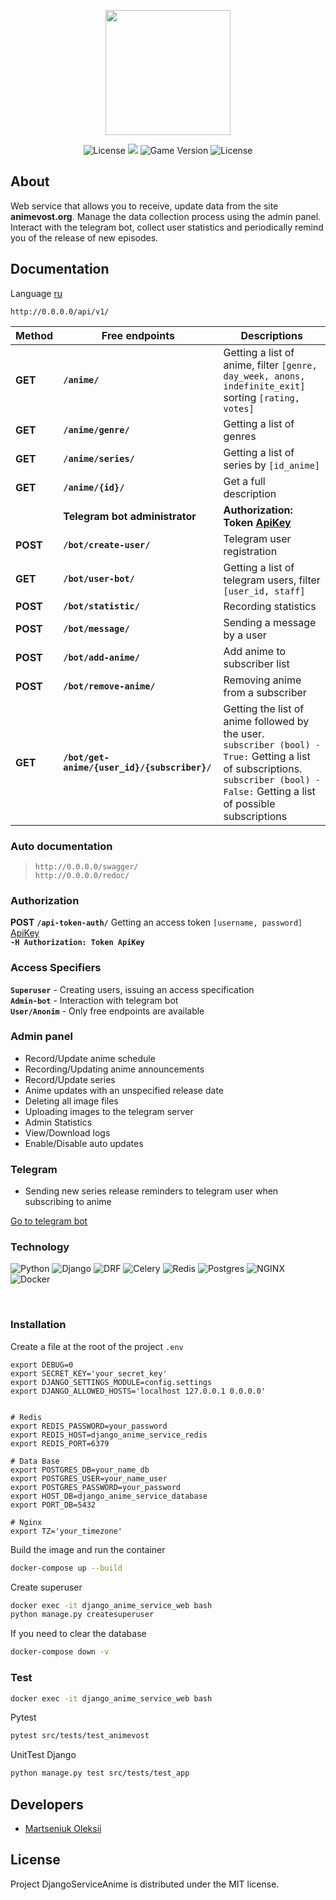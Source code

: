 <p align="center">
      <img src="https://i.ibb.co/CQtKPmb/pngwing-com.png" width="200">
</p>

<p align="center">
   <img src="https://img.shields.io/badge/Python-3.10.6-blue" alt="License">
   <img src="https://img.shields.io/badge/Framework-Django%204.0.5-blueviolet">
   <img src="https://img.shields.io/badge/Version-v1.0-blue" alt="Game Version">
   <img src="https://img.shields.io/badge/License-MIT-brightgreen" alt="License">
</p>

## About

Web service that allows you to receive, update data from the site <b>animevost.org</b>. Manage the data collection process using the admin panel. Interact with the telegram bot, collect user statistics and periodically remind you of the release of new episodes.

## Documentation

Language [ru](./docs/README_RU.md)
```
http://0.0.0.0/api/v1/
```
|Method|Free endpoints|	Descriptions|
|-----|--------------------|---------|
|<b>GET</b>|**`/anime/`** |Getting a list of anime, filter `[genre, day_week, anons, indefinite_exit] `sorting `[rating, votes]`|
|<b>GET</b>|**`/anime/genre/`**|Getting a list of genres|
|<b>GET</b>|**`/anime/series/`**| Getting a list of series by `[id_anime]`|
|<b>GET</b>|**`/anime/{id}/`**| Get a full description|
||<b>Telegram bot administrator<b>|<b>Authorization: Token [<u>ApiKey</u>](#authorization)</b>|
|<b><b>POST</b></b>|**`/bot/create-user/`**| Telegram user registration|
|<b>GET</b>|**`/bot/user-bot/`**| Getting a list of telegram users, filter `[user_id, staff]` |
|<b>POST</b>|**`/bot/statistic/`**| Recording statistics |
|<b>POST</b>|**`/bot/message/`**| Sending a message by a user|
|<b>POST</b>|**`/bot/add-anime/`**|Add anime to subscriber list|
|<b>POST</b>|**`/bot/remove-anime/`**|Removing anime from a subscriber|
|<b>GET</b>|**`/bot/get-anime/{user_id}/{subscriber}/`**|Getting the list of anime followed by the user. <br>`subscriber (bool) - True:` Getting a list of subscriptions. <br>`subscriber (bool) - False:` Getting a list of possible subscriptions|

### <b>Auto documentation</b>

>`http://0.0.0.0/swagger/`<br>
>`http://0.0.0.0/redoc/`<br>

### <b>Authorization</b>

<b>POST</b> **`/api-token-auth/`** Getting an access token `[username, password]` <u>ApiKey</u><br>
**`-H Authorization: Token ApiKey`**

### <b>Access Specifiers</b>
**`Superuser`** - Creating users, issuing an access specification <br>
**`Admin-bot`** - Interaction with telegram bot<br>
**`User/Anonim`** - Only free endpoints are available

### <b>Admin panel</b>

- Record/Update anime schedule
- Recording/Updating anime announcements
- Record/Update series
- Anime updates with an unspecified release date
- Deleting all image files
- Uploading images to the telegram server
- Admin Statistics
- View/Download logs
- Enable/Disable auto updates

### <b>Telegram</b>

- Sending new series release reminders to telegram user when subscribing to anime

[Go to telegram bot](https://github.com/OleksiiMartseniuk/bot_anime)

### <b>Technology</b>

![Python](https://img.shields.io/badge/-Python-blue?style=flat-square)
![Django](https://img.shields.io/badge/-Django-blueviolet?style=flat-square)
![DRF](https://img.shields.io/badge/-DRF-red?style=flat-square)
![Celery](https://img.shields.io/badge/-Celery-important?style=flat-square)
![Redis](https://img.shields.io/badge/-Redis-critical?style=flat-square)
![Postgres](https://img.shields.io/badge/-Postgres-yellow?style=flat-square)
![NGINX](https://img.shields.io/badge/-NGINX-success?style=flat-square)
![Docker](https://img.shields.io/badge/-Docker-informational?style=flat-square)

<br>

### <b>Installation</b>

Сreate a file at the root of the project `.env`

```
export DEBUG=0
export SECRET_KEY='your_secret_key'
export DJANGO_SETTINGS_MODULE=config.settings
export DJANGO_ALLOWED_HOSTS='localhost 127.0.0.1 0.0.0.0'


# Redis
export REDIS_PASSWORD=your_password
export REDIS_HOST=django_anime_service_redis
export REDIS_PORT=6379

# Data Base
export POSTGRES_DB=your_name_db
export POSTGRES_USER=your_name_user
export POSTGRES_PASSWORD=your_password
export HOST_DB=django_anime_service_database
export PORT_DB=5432

# Nginx
export TZ='your_timezone'
```

Build the image and run the container

```bash
docker-compose up --build
```

Create superuser

```bash
docker exec -it django_anime_service_web bash
python manage.py createsuperuser
```

If you need to clear the database

```bash
docker-compose down -v
```


### <b>Test</b>


```bash
docker exec -it django_anime_service_web bash
```
Pytest
```bash
pytest src/tests/test_animevost
```
UnitTest Django
```bash
python manage.py test src/tests/test_app
```

## Developers

- [Martseniuk Oleksii](https://github.com/OleksiiMartseniuk)


## License

Project DjangoServiceAnime is distributed under the MIT license.
